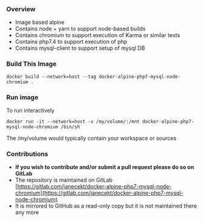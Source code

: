 ### Overview

* Image based alpine
* Contains node + yarn to support node-based builds
* Contains chromium to support execution of Karma or similar tests
* Contains php7.4 to support execution of php
* Contains mysql-client to support setup of mysql DB


### Build This Image

```
docker build --network=host --tag docker-alpine-php7-mysql-node-chromium .
```


### Run image

To run interactively
```
docker run -it --network=host -v /my/volume/:/mnt docker-alpine-php7-mysql-node-chromium /bin/sh
```

The /my/volume would typically contain your workspace or sources


### Contributions ###
  * **If you wish to contribute and/or submit a pull request please do so on GitLab**
  * The repository is maintained on GitLab [https://gitlab.com/janecekt/docker-alpine-php7-mysql-node-chromium](https://gitlab.com/janecekt/docker-alpine-php7-mysql-node-chromium) 
  * It is mirrored to GitHub as a read-only copy but it is not maintained there any more
